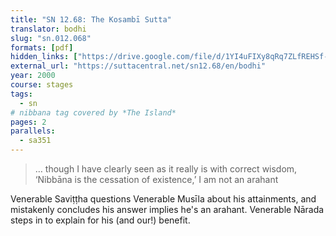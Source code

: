 ```yaml
---
title: "SN 12.68: The Kosambī Sutta"
translator: bodhi
slug: "sn.012.068"
formats: [pdf]
hidden_links: ["https://drive.google.com/file/d/1YI4uFIXy8qRq7ZLfREHSf-SxRpQeLHP8/view?usp=drivesdk"]
external_url: "https://suttacentral.net/sn12.68/en/bodhi"
year: 2000
course: stages
tags:
  - sn
# nibbana tag covered by *The Island*
pages: 2
parallels:
  - sa351
---
```


> … though I have clearly seen as it really is with correct wisdom, ‘Nibbāna is the cessation of existence,’ I am not an arahant

Venerable Saviṭṭha questions Venerable Musīla about his attainments, and mistakenly concludes his answer implies he's an arahant. Venerable Nārada steps in to explain for his (and our!) benefit.

